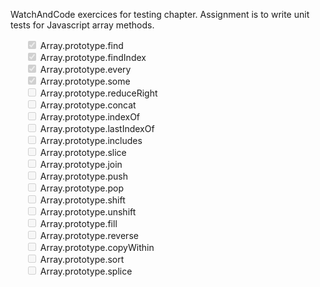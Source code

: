 <style> li {list-style-type: none;}  </style>
<p>
  WatchAndCode exercices for testing chapter. Assignment is to write unit tests for Javascript array methods.
</p>
<ul>
  <!-- <li class="task-list-item"><input type="checkbox" id="" disabled="" class="task-list-item-checkbox" checked=""> Do not allowgt; 255 chars for lists</li> -->
  <li class="item"><input type="checkbox" disabled="" checked=""> Array.prototype.find </li>
  <li class="item"><input type="checkbox" disabled="" checked=""> Array.prototype.findIndex </li>
  <li class="item"><input type="checkbox" disabled="" checked=""> Array.prototype.every </li>
  <li class="item"><input type="checkbox" disabled="" checked=""> Array.prototype.some </li>
  <li class="item"><input type="checkbox" disabled="" > Array.prototype.reduceRight </li>
  <li class="item"><input type="checkbox" disabled="" > Array.prototype.concat </li>
  <li class="item"><input type="checkbox" disabled="" > Array.prototype.indexOf </li>
  <li class="item"><input type="checkbox" disabled="" > Array.prototype.lastIndexOf </li>
  <li class="item"><input type="checkbox" disabled="" > Array.prototype.includes </li>
  <li class="item"><input type="checkbox" disabled="" > Array.prototype.slice </li>
  <li class="item"><input type="checkbox" disabled="" > Array.prototype.join </li>
  <li class="item"><input type="checkbox" disabled="" > Array.prototype.push </li>
  <li class="item"><input type="checkbox" disabled="" > Array.prototype.pop </li>
  <li class="item"><input type="checkbox" disabled="" > Array.prototype.shift </li>
  <li class="item"><input type="checkbox" disabled="" > Array.prototype.unshift </li>
  <li class="item"><input type="checkbox" disabled="" > Array.prototype.fill </li>
  <li class="item"><input type="checkbox" disabled="" > Array.prototype.reverse </li>
  <li class="item"><input type="checkbox" disabled="" > Array.prototype.copyWithin </li>
  <li class="item"><input type="checkbox" disabled="" > Array.prototype.sort </li>
  <li class="item"><input type="checkbox" disabled="" > Array.prototype.splice </li>
</ul>